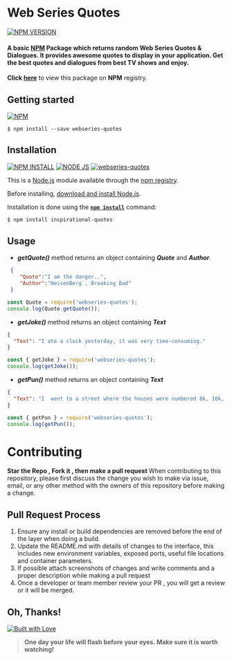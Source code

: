 # Web Series Quotes


[![NPM VERSION](http://img.shields.io/npm/v/webseries-quotes.svg?style=flat&logo=npm)](https://www.npmjs.com/package/webseries-quotes) 

#### A basic [NPM](https://www.npmjs.com/package/webseries-quotes) Package which returns random Web Series Quotes & Dialogues. It provides awesome quotes to display in your application. Get the best quotes and dialogues from best TV shows and enjoy.

**Click [here](https://www.npmjs.com/package/webseries-quotes)** to view this package on **NPM** registry. 

## Getting started

[![NPM](https://nodei.co/npm/webseries-quotes.png?compact=true)](https://nodei.co/npm/webseries-quotes/)

```
$ npm install --save webseries-quotes
```
## Installation

[![NPM INSTALL](http://img.shields.io/badge/npm-install-blue.svg?style=flat&logo=npm)](https://docs.npmjs.com/getting-started/installing-npm-packages-locally) [![NODE JS](http://img.shields.io/badge/Node-JS-teal.svg?style=flat&logo=node.js)](https://nodejs.org/en/) [![webseries-quotes](http://img.shields.io/badge/npm-webseries--quotes-red.svg?style=flat&logo=npm)](https://www.npmjs.com/package/webseries-quotes)


This is a [Node.js](https://nodejs.org/en/) module available through the
[npm registry](https://www.npmjs.com/).

Before installing, [download and install Node.js](https://nodejs.org/en/download/).

Installation is done using the
**[`npm install`](https://docs.npmjs.com/getting-started/installing-npm-packages-locally)** command:

```bash
$ npm install inspirational-quotes
```

## Usage

- ***getQuote()*** method returns an object containing ***Quote*** and ***Author***.

```json
 {  
    "Quote":"I am the danger..",
    "Author":"HeisenBerg , Breaking Bad"
 }
 ```

 ```js
const Quote = require('webseries-quotes');
console.log(Quote.getQuote());
```

- **_getJoke()_** method returns an object containing **_Text_**

```json
{
  "Text": "I ate a clock yesterday, it was very time-consuming."
}
```

```js
const { getJoke } = require('webseries-quotes');
console.log(getJoke());
```

- **_getPun()_** method returns an object containing **_Text_**

```json
{
  "Text": "I  went to a street where the houses were numbered 8k, 16k, 32k, 64k, 128k, 256k and 512k.It was a trip down Memory Lane."
}
```

```js
const { getPun } = require('webseries-quotes');
console.log(getPun());
```


# Contributing
**Star the Repo , Fork it , then make a pull request** 
When contributing to this repository, please first discuss the change you wish to make via issue,
email, or any other method with the owners of this repository before making a change.

## Pull Request Process

1. Ensure any install or build dependencies are removed before the end of the layer when doing a
   build.
2. Update the README.md with details of changes to the interface, this includes new environment
   variables, exposed ports, useful file locations and container parameters.
3. If possible attach screenshots of changes and write comments and a proper description while making a   pull request
4. Once a developer or team member review your PR , you will get a review or it will be merged.

## Oh, Thanks!

[![Built with Love](https://forthebadge.com/images/badges/built-with-love.svg)](https://www.npmjs.com/~jain-sanchit)



> **One day your life will flash before your eyes. Make sure it is worth watching!**

